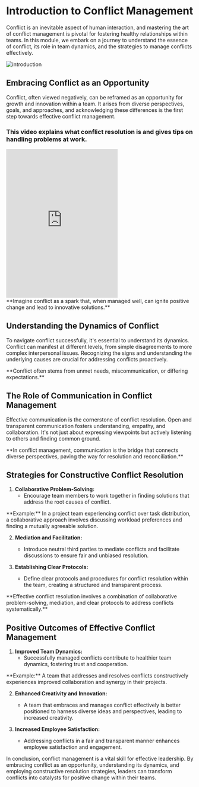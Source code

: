 # Introduction to Conflict Management

Conflict is an inevitable aspect of human interaction, and mastering the art of conflict management is pivotal for fostering healthy relationships within teams. In this module, we embark on a journey to understand the essence of conflict, its role in team dynamics, and the strategies to manage conflicts effectively.
<div class="my-4"></div>
<img class="w-[80%] m-auto" src="/src/lessons/Conflict Management/img/intro.png" alt="introduction"/>

## Embracing Conflict as an Opportunity

Conflict, often viewed negatively, can be reframed as an opportunity for growth and innovation within a team. It arises from diverse perspectives, goals, and approaches, and acknowledging these differences is the first step towards effective conflict management.

### This video explains what conflict resolution is and gives tips on handling problems at work.
<div class="my-4"></div>

<iframe class="m-auto w-[80%]" height="400" src="https://www.youtube.com/embed/uwCNAw8UDXo" title="How to Handle Workplace Conflict with Parag Patel of Dunkin&#39; | Career Talks by Indeed" frameborder="0" allow="accelerometer; autoplay; clipboard-write; encrypted-media; gyroscope; picture-in-picture; web-share" allowfullscreen></iframe>
<div class="my-4"></div>

<div class="note red">
  **Imagine conflict as a spark that, when managed well, can ignite positive change and lead to innovative solutions.**
</div>

## Understanding the Dynamics of Conflict

To navigate conflict successfully, it's essential to understand its dynamics. Conflict can manifest at different levels, from simple disagreements to more complex interpersonal issues. Recognizing the signs and understanding the underlying causes are crucial for addressing conflicts proactively.

<div class="my-4"></div>

<div class="note red">
  **Conflict often stems from unmet needs, miscommunication, or differing expectations.**
</div>

## The Role of Communication in Conflict Management

Effective communication is the cornerstone of conflict resolution. Open and transparent communication fosters understanding, empathy, and collaboration. It's not just about expressing viewpoints but actively listening to others and finding common ground.

<div class="my-4"></div>

<div class="note red">
  **In conflict management, communication is the bridge that connects diverse perspectives, paving the way for resolution and reconciliation.**
</div>

## Strategies for Constructive Conflict Resolution

1. **Collaborative Problem-Solving:**
   - Encourage team members to work together in finding solutions that address the root causes of conflict.

<div class="red">
  **Example:** In a project team experiencing conflict over task distribution, a collaborative approach involves discussing workload preferences and finding a mutually agreeable solution.
</div>

2. **Mediation and Facilitation:**
   - Introduce neutral third parties to mediate conflicts and facilitate discussions to ensure fair and unbiased resolution.

3. **Establishing Clear Protocols:**
   - Define clear protocols and procedures for conflict resolution within the team, creating a structured and transparent process.

<div class="note red">
  **Effective conflict resolution involves a combination of collaborative problem-solving, mediation, and clear protocols to address conflicts systematically.**
</div>

## Positive Outcomes of Effective Conflict Management

1. **Improved Team Dynamics:**
   - Successfully managed conflicts contribute to healthier team dynamics, fostering trust and cooperation.

<div class="red">
  **Example:** A team that addresses and resolves conflicts constructively experiences improved collaboration and synergy in their projects.
</div>

2. **Enhanced Creativity and Innovation:**
   - A team that embraces and manages conflict effectively is better positioned to harness diverse ideas and perspectives, leading to increased creativity.

3. **Increased Employee Satisfaction:**
   - Addressing conflicts in a fair and transparent manner enhances employee satisfaction and engagement.

In conclusion, conflict management is a vital skill for effective leadership. By embracing conflict as an opportunity, understanding its dynamics, and employing constructive resolution strategies, leaders can transform conflicts into catalysts for positive change within their teams.
